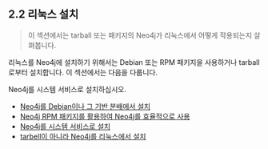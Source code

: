 
## 2.2 리눅스 설치

> 이 섹션에서는 tarball 또는 패키지의 Neo4j가 리눅스에서 어떻게 작용되는지 살펴봅니다. 


리눅스를 Neo4j에 설치하기 위해서는 Debian 또는 RPM 패키지을 사용하거나 tarball로부터 설치합니다. 
이 섹션에서는 다음을 다룹니다. 

Neo4j를 시스템 서비스로 설치하십시오.

+ [Neo4j를 Debian이나 그 기반 분배에서 설치](/installation/linux/debian.md)
+ [Neo4j RPM 패키지를 활용하여 Neo4j를 효율적으로 사용](/installation/linux/rpm.md)
+ [Neo4j를 시스템 서비스로 설치](/installation/linux/systemd.md)
+ [ tarbell이 아니라  Neo4j를 리눅스에서 설치](/installation/linux/tarbell.md)